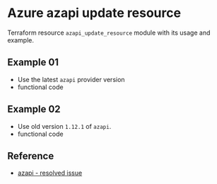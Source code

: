 # Azure azapi update resource

Terraform resource `azapi_update_resource` module with its usage and example.

## Example 01

- Use the latest `azapi` provider version
- functional code

## Example 02

- Use old version `1.12.1` of `azapi`.
- functional code

## Reference

- [azapi - resolved issue](https://github.com/Azure/terraform-provider-azapi/issues/656)